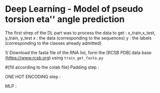 # Deep Learning - Model of pseudo torsion eta'' angle prediction

The first strep of the DL part was to process the data to get : x_train,x_test, y_train, y_test
x : the data (corresponding to the sequences)
y : the labels (corresponding to the classes already admitted) 

1/ Download the fasta file of the RNA list, form the [RCSB PDB] data base (https://www.rcsb.org) using `train_get_fasta.py`


#(fill according to the colab file)
Padding step : 

ONE HOT ENCODING step : 

MLP :
